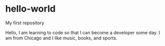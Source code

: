 # hello-world
My first repository

Hello, I am learning to code so that I can become a developer some day. I am from Chicago and I like music, books, and sports.
